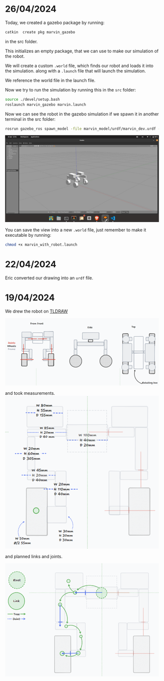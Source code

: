 # 26/04/2024

Today, we created a gazebo package by running:

```bash
catkin  create pkg marvin_gazebo
```

in the src folder.

This initializes an empty package, that we can use to make our simulation of the robot.

We will create a custom `.world` file, which finds our robot and loads it into the simulation.
along with a `.launch` file that will launch the simulation.

We reference the world file in the launch file.


Now we try to run the simulation by running this in the `src` folder:

```bash
source ./devel/setup.bash
roslaunch marvin_gazebo marvin.launch
```

Now we can see the robot in the gazebo simulation if we spawn it in another terminal in the src folder:

```bash
rosrun gazebo_ros spawn_model -file marvin_model/urdf/marvin_dev.urdf -urdf -x 0 -y 0 -z 1 -model MARVIN
```


![alt text](urdf_in_gazebo.jpg)

You can save the view into a new `.world` file, just remember to make it executable by running:

```bash
chmod +x marvin_with_robot.launch
```

# 22/04/2024

Eric converted our drawing into an `urdf` file.

# 19/04/2024

We drew the robot on [TLDRAW](https://www.tldraw.com/r/4b5c9L8QwUOHz1gBu0vhn?v=-154,661,2634,1250&p=page)


![alt text](image.png)


and took measurements.
![alt text](image-1.png)

and planned links and joints.

![alt text](image-2.png)

